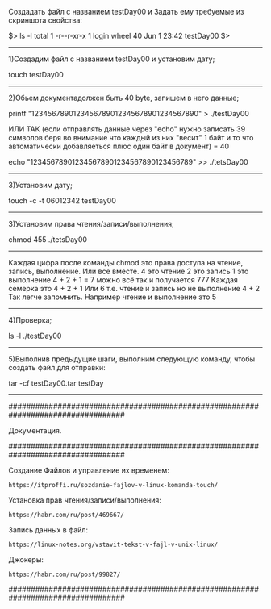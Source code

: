 
Создадать файл с названием testDay00 и Задать ему требуемые из скриншота свойства: 

$> ls -l
total 1
-r--r-xr-x 1 login wheel 40 Jun 1 23:42 testDay00
$>

_________________________________________________________________________________

1)Создадим файл с названием testDay00 и установим дату; 

touch testDay00

_________________________________________________________________________________

2)Обьем документадолжен быть 40 byte, запишем в него данные;

printf "1234567890123456789012345678901234567890" > ./testDay00

ИЛИ ТАК (если отправлять данные через "echo" нужно записать 39 символов беря во внимание что каждый из них "весит" 1 байт и то что автоматически добавляеться плюс один байт в документ) = 40

echo "123456789012345678901234567890123456789" >> ./tetsDay00

_________________________________________________________________________________

3)Установим дату; 

touch -c -t 06012342 testDay00

_________________________________________________________________________________

3)Установим права чтения/записи/выполнения; 

chmod 455 ./tetsDay00

_________________________________________________________________________________

Каждая цифра после команды chmod это права доступа на чтение, запись, выполнение. Или все вместе.
4 это чтение
2 это запись
1 это выполнение
4 + 2 + 1 = 7 можно всё
так и получается 777
Каждая семерка это 4 + 2 + 1
Или 6 т.е. чтение и запись но не выполнение 4 + 2
Так легче запомнить.
Например чтение и выполнение это 5 
_________________________________________________________________________________

4)Проверка;

ls -l ./testDay00

_________________________________________________________________________________

5)Выполнив предыдущие шаги, выполним следующую команду, чтобы создать
файл для отправки: 

tar -cf testDay00.tar testDay

_________________________________________________________________________________

##################################################################################

Документация.

##################################################################################

Создание Файлов и управление их временем:

	https://itproffi.ru/sozdanie-fajlov-v-linux-komanda-touch/

Установка прав чтения/записи/выполнения:

	https://habr.com/ru/post/469667/

Запись данных в файл:

	https://linux-notes.org/vstavit-tekst-v-fajl-v-unix-linux/

Джокеры:

	https://habr.com/ru/post/99827/

##################################################################################
